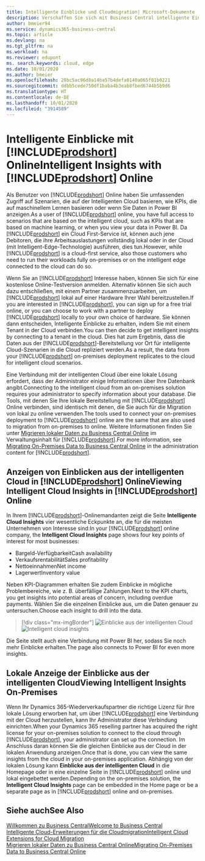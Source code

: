 ```yaml
---
title: Intelligente Einblicke und Cloudmigration| Microsoft-Dokumente
description: Verschaffen Sie sich mit Business Central intelligente Einblicke über Ihre lokale Lösung. Erfahren Sie, wie Sie in die Cloud migrieren.
author: bmeier94
ms.service: dynamics365-business-central
ms.topic: article
ms.devlang: na
ms.tgt_pltfrm: na
ms.workload: na
ms.reviewer: edupont
ms. search.keywords: cloud, edge
ms.date: 10/01/2020
ms.author: bmeier
ms.openlocfilehash: 28bc5ac96d8a14ba57b4defa0140a065f81b0221
ms.sourcegitcommit: ddbb5cede750df1baba4b3eab8fbed6744b5b9d6
ms.translationtype: HT
ms.contentlocale: de-DE
ms.lasthandoff: 10/01/2020
ms.locfileid: "3914589"
---
```

# <a name="intelligent-insights-with-prodshort-online"></a><span data-ttu-id="ed529-104">Intelligente Einblicke mit [!INCLUDE[prodshort](includes/prodshort.md)] Online</span><span class="sxs-lookup"><span data-stu-id="ed529-104">Intelligent Insights with [!INCLUDE[prodshort](includes/prodshort.md)] Online</span></span>

<span data-ttu-id="ed529-105">Als Benutzer von [!INCLUDE[prodshort](includes/prodshort.md)] Online haben Sie umfassenden Zugriff auf Szenarien, die auf der Intelligenten Cloud basieren, wie KPIs, die auf maschinellem Lernen basieren oder wenn Sie Daten in Power BI anzeigen.</span><span class="sxs-lookup"><span data-stu-id="ed529-105">As a user of [!INCLUDE[prodshort](includes/prodshort.md)] online, you have full access to scenarios that are based on the intelligent cloud, such as KPIs that are based on machine learning, or when you view your data in Power BI.</span></span> <span data-ttu-id="ed529-106">Da [!INCLUDE[prodshort](includes/prodshort.md)] ein Cloud First-Service ist, können auch jene Debitoren, die ihre Arbeitsauslastungen vollständig lokal oder in der Cloud (mit Intelligent-Edge-Technologie) ausführen, dies tun.</span><span class="sxs-lookup"><span data-stu-id="ed529-106">However, while [!INCLUDE[prodshort](includes/prodshort.md)] is a cloud-first service, also those customers who need to run their workloads fully on-premises or on the intelligent edge connected to the cloud can do so.</span></span>  

<span data-ttu-id="ed529-107">Wenn Sie an [!INCLUDE[prodshort](includes/prodshort.md)] Interesse haben, können Sie sich für eine kostenlose Online-Testversion anmelden. Alternativ können Sie sich auch dazu entschließen, mit einem Partner zusammenzuarbeiten, um [!INCLUDE[prodshort](includes/prodshort.md)] lokal auf einer Hardware Ihrer Wahl bereitzustellen.</span><span class="sxs-lookup"><span data-stu-id="ed529-107">If you are interested in [!INCLUDE[prodshort](includes/prodshort.md)], you can sign up for a free trial online, or you can choose to work with a partner to deploy [!INCLUDE[prodshort](includes/prodshort.md)] locally to your own choice of hardware.</span></span> <span data-ttu-id="ed529-108">Sie können dann entscheiden, Intelligente Einblicke zu erhalten, indem Sie mit einem Tenant in der Cloud verbinden.</span><span class="sxs-lookup"><span data-stu-id="ed529-108">You can then decide to get intelligent insights by connecting to a tenant in the cloud.</span></span> <span data-ttu-id="ed529-109">Dies hat zum Ergebnis, dass die Daten aus der [!INCLUDE[prodshort](includes/prodshort.md)]-Bereitstellung vor Ort für intelligente Cloud-Szenarien in die Cloud repliziert werden.</span><span class="sxs-lookup"><span data-stu-id="ed529-109">As a result, the data from your [!INCLUDE[prodshort](includes/prodshort.md)] on-premises deployment replicates to the cloud for intelligent cloud scenarios.</span></span>  

<span data-ttu-id="ed529-110">Eine Verbindung mit der intelligenten Cloud über eine lokale Lösung erfordert, dass der Administrator einige Informationen über Ihre Datenbank angibt.</span><span class="sxs-lookup"><span data-stu-id="ed529-110">Connecting to the intelligent cloud from an on-premises solution requires your administrator to specify information about your database.</span></span> <span data-ttu-id="ed529-111">Die Tools, mit denen Sie Ihre lokale Bereitstellung mit [!INCLUDE[prodshort](includes/prodshort.md)] Online verbinden, sind identisch mit denen, die Sie auch für die Migration von lokal zu online verwenden.</span><span class="sxs-lookup"><span data-stu-id="ed529-111">The tools used to connect your on-premises deployment to [!INCLUDE[prodshort](includes/prodshort.md)] online are the same that are also used to migration from on-premises to online.</span></span> <span data-ttu-id="ed529-112">Weitere Informationen finden Sie unter [Migrieren lokaler Daten zu Business Central Online](/dynamics365/business-central/dev-itpro/administration/migrate-data) im Verwaltungsinhalt für [!INCLUDE[prodshort](includes/prodshort.md)].</span><span class="sxs-lookup"><span data-stu-id="ed529-112">For more information, see [Migrating On-Premises Data to Business Central Online](/dynamics365/business-central/dev-itpro/administration/migrate-data) in the administration content for [!INCLUDE[prodshort](includes/prodshort.md)].</span></span>  

## <a name="viewing-intelligent-cloud-insights-in-prodshort-online"></a><span data-ttu-id="ed529-113">Anzeigen von Einblicken aus der intelligenten Cloud in [!INCLUDE[prodshort](includes/prodshort.md)] Online</span><span class="sxs-lookup"><span data-stu-id="ed529-113">Viewing Intelligent Cloud Insights in [!INCLUDE[prodshort](includes/prodshort.md)] Online</span></span>

<span data-ttu-id="ed529-114">In Ihrem [!INCLUDE[prodshort](includes/prodshort.md)]-Onlinemandanten zeigt die Seite **Intelligente Cloud Insights** vier wesentliche Eckpunkte an, die für die meisten Unternehmen von Interesse sind:</span><span class="sxs-lookup"><span data-stu-id="ed529-114">In your [!INCLUDE[prodshort](includes/prodshort.md)] online company, the **Intelligent Cloud Insights** page shows four key points of interest for most businesses:</span></span>

- <span data-ttu-id="ed529-115">Bargeld-Verfügbarkeit</span><span class="sxs-lookup"><span data-stu-id="ed529-115">Cash availability</span></span>
- <span data-ttu-id="ed529-116">Verkaufsrentabilität</span><span class="sxs-lookup"><span data-stu-id="ed529-116">Sales profitability</span></span>
- <span data-ttu-id="ed529-117">Nettoeinnahmen</span><span class="sxs-lookup"><span data-stu-id="ed529-117">Net income</span></span>
- <span data-ttu-id="ed529-118">Lagerwert</span><span class="sxs-lookup"><span data-stu-id="ed529-118">Inventory value</span></span>

<span data-ttu-id="ed529-119">Neben KPI-Diagrammen erhalten Sie zudem Einblicke in mögliche Problembereiche, wie z. B. überfällige Zahlungen.</span><span class="sxs-lookup"><span data-stu-id="ed529-119">Next to the KPI charts, you get insights into potential areas of concern, including overdue payments.</span></span> <span data-ttu-id="ed529-120">Wählen Sie die einzelnen Einblicke aus, um die Daten genauer zu untersuchen.</span><span class="sxs-lookup"><span data-stu-id="ed529-120">Choose each insight to drill into the data.</span></span>  

> [!div class="mx-imgBorder"]
> <span data-ttu-id="ed529-121">![Einblicke aus der intelligenten Cloud](media/across-intelligent-cloud/intelligentcloudApril19.png "Zeigt die Seite „Einblicke aus der intelligenten Cloud“ in Business Central an.")</span><span class="sxs-lookup"><span data-stu-id="ed529-121">![Intelligent cloud insights](media/across-intelligent-cloud/intelligentcloudApril19.png "Shows the Intelligent Cloud Insights page in Business Central")</span></span>

<span data-ttu-id="ed529-122">Die Seite stellt auch eine Verbindung mit Power BI her, sodass Sie noch mehr Einblicke erhalten.</span><span class="sxs-lookup"><span data-stu-id="ed529-122">The page also connects to Power BI for even more insights.</span></span>

## <a name="viewing-intelligent-insights-on-premises"></a><span data-ttu-id="ed529-123">Lokale Anzeige der Einblicke aus der intelligenten Cloud</span><span class="sxs-lookup"><span data-stu-id="ed529-123">Viewing Intelligent Insights On-Premises</span></span>

<span data-ttu-id="ed529-124">Wenn Ihr Dynamics 365-Wiederverkaufspartner die richtige Lizenz für Ihre lokale Lösung erworben hat, um über [!INCLUDE[prodshort](includes/prodshort.md)] eine Verbindung mit der Cloud herzustellen, kann Ihr Administrator diese Verbindung einrichten.</span><span class="sxs-lookup"><span data-stu-id="ed529-124">When your Dynamics 365 reselling partner has acquired the right license for your on-premises solution to connect to the cloud through [!INCLUDE[prodshort](includes/prodshort.md)], your administrator can set up the connection.</span></span> <span data-ttu-id="ed529-125">Im Anschluss daran können Sie die gleichen Einblicke aus der Cloud in der lokalen Anwendung anzeigen.</span><span class="sxs-lookup"><span data-stu-id="ed529-125">Once that is done, you can view the same insights from the cloud in your on-premises application.</span></span> <span data-ttu-id="ed529-126">Abhängig von der lokalen Lösung kann **Einblicke aus der intelligenten Cloud** in die Homepage oder in eine einzelne Seite in [!INCLUDE[prodshort](includes/prodshort.md)] online und lokal eingebettet werden.</span><span class="sxs-lookup"><span data-stu-id="ed529-126">Depending on the on-premises solution, the **Intelligent Cloud Insights** page can be embedded in the Home page or be a separate page as in [!INCLUDE[prodshort](includes/prodshort.md)] online and on-premises.</span></span>  

## <a name="see-also"></a><span data-ttu-id="ed529-127">Siehe auch</span><span class="sxs-lookup"><span data-stu-id="ed529-127">See Also</span></span>

[<span data-ttu-id="ed529-128">Willkommen zu Business Central</span><span class="sxs-lookup"><span data-stu-id="ed529-128">Welcome to Business Central</span></span>](index.md)  
[<span data-ttu-id="ed529-129">Intelligente Cloud-Erweiterungen für die Cloudmigration</span><span class="sxs-lookup"><span data-stu-id="ed529-129">Intelligent Cloud Extensions for Cloud Migration</span></span>](ui-extensions-data-replication.md)  
[<span data-ttu-id="ed529-130">Migrieren lokaler Daten zu Business Central Online</span><span class="sxs-lookup"><span data-stu-id="ed529-130">Migrating On-Premises Data to Business Central Online</span></span>](/dynamics365/business-central/dev-itpro/administration/migrate-data)  
